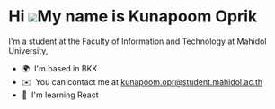 Hi ![](https://user-images.githubusercontent.com/18350557/176309783-0785949b-9127-417c-8b55-ab5a4333674e.gif)My name is Kunapoom Oprik
======================================================================================================================================

I'm a student at the Faculty of Information and Technology at Mahidol University,

*   🌍  I'm based in BKK
*   ✉️  You can contact me at [kunapoom.opr@student.mahidol.ac.th](mailto:kunapoom.opr@student.mahidol.ac.th)
*   🧠  I'm learning React
